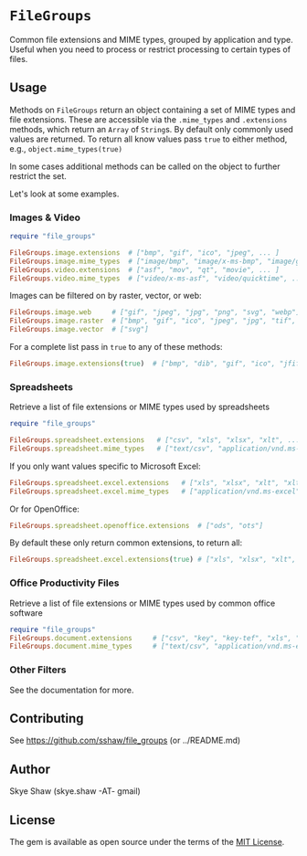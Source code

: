 # `FileGroups`

Common file extensions and MIME types, grouped by application and type.
Useful when you need to process or restrict processing to certain types of files.

## Usage

Methods on `FileGroups` return an object containing a set of MIME
types and file extensions.  These are accessible via the `.mime_types` and `.extensions`
methods, which return an `Array` of `String`s.  By default only commonly used values are returned.
To return all know values pass `true` to either method, e.g., `object.mime_types(true)`

In some cases additional methods can be called on the object to further restrict the set.

Let's look at some examples.

### Images & Video

```rb
require "file_groups"

FileGroups.image.extensions  # ["bmp", "gif", "ico", "jpeg", ... ]
FileGroups.image.mime_types  # ["image/bmp", "image/x-ms-bmp", "image/gif", ... ]
FileGroups.video.extensions  # ["asf", "mov", "qt", "movie", ... ]
FileGroups.video.mime_types  # ["video/x-ms-asf", "video/quicktime", ... ]
```

Images can be filtered on by raster, vector, or web:
```rb
FileGroups.image.web     # ["gif", "jpeg", "jpg", "png", "svg", "webp"]
FileGroups.image.raster  # ["bmp", "gif", "ico", "jpeg", "jpg", "tif", "tiff", "webp"]
FileGroups.image.vector  # ["svg"]
```

For a complete list pass in `true` to any of these methods:
```rb
FileGroups.image.extensions(true)  # ["bmp", "dib", "gif", "ico", "jfif", "jpe", "jpeg", ... ]
```

### Spreadsheets

Retrieve a list of file extensions or MIME types used by spreadsheets
```rb
require "file_groups"

FileGroups.spreadsheet.extensions   # ["csv", "xls", "xlsx", "xlt", ... ]
FileGroups.spreadsheet.mime_types   # ["text/csv", "application/vnd.ms-excel", ... ]
```

If you only want values specific to Microsoft Excel:
```rb
FileGroups.spreadsheet.excel.extensions   # ["xls", "xlsx", "xlt", "xltx", "xlw"]
FileGroups.spreadsheet.excel.mime_types   # ["application/vnd.ms-excel", ... ]
```

Or for OpenOffice:
```rb
FileGroups.spreadsheet.openoffice.extensions  # ["ods", "ots"]
```

By default these only return common extensions, to return all:
```rb
FileGroups.spreadsheet.excel.extensions(true) # ["xls", "xlsx", "xlt", "xltx", ... ]
```

### Office Productivity Files

Retrieve a list of file extensions or MIME types used by common office software

```rb
require "file_groups"
FileGroups.document.extensions     # ["csv", "key", "key-tef", "xls", "xlsx", "xlt ... ]
FileGroups.document.mime_types     # ["text/csv", "application/vnd.ms-excel", ... ]
```

### Other Filters

See the documentation for more.

## Contributing

See https://github.com/sshaw/file_groups (or ../README.md)

## Author

Skye Shaw (skye.shaw -AT- gmail)

## License

The gem is available as open source under the terms of the [MIT License](https://opensource.org/licenses/MIT).

